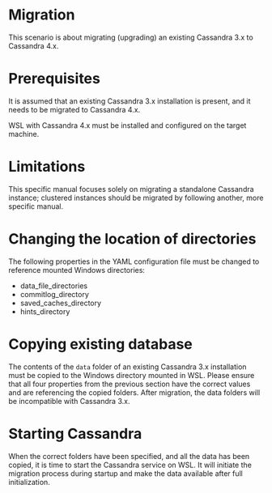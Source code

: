 # Migration

This scenario is about migrating (upgrading) an existing Cassandra 3.x to Cassandra 4.x.

# Prerequisites

It is assumed that an existing Cassandra 3.x installation is present, and it needs to be migrated to Cassandra 4.x.

WSL with Cassandra 4.x must be installed and configured on the target machine.

# Limitations

This specific manual focuses solely on migrating a standalone Cassandra instance; clustered instances should be migrated by following another, more specific manual.

# Changing the location of directories

The following properties in the YAML configuration file must be changed to reference mounted Windows directories:

* data_file_directories
* commitlog_directory
* saved_caches_directory
* hints_directory

# Copying existing database

The contents of the `data` folder of an existing Cassandra 3.x installation must be copied to the Windows directory mounted in WSL. Please ensure that all four properties from the previous section have the correct values and are referencing the copied folders. After migration, the data folders will be incompatible with Cassandra 3.x.

# Starting Cassandra

When the correct folders have been specified, and all the data has been copied, it is time to start the Cassandra service on WSL. It will initiate the migration process during startup and make the data available after full initialization.
